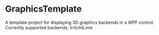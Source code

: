 # GraphicsTemplate
A template project for displaying 3D graphics backends in a WPF control. Currently supported backends: IrrlichtLime
